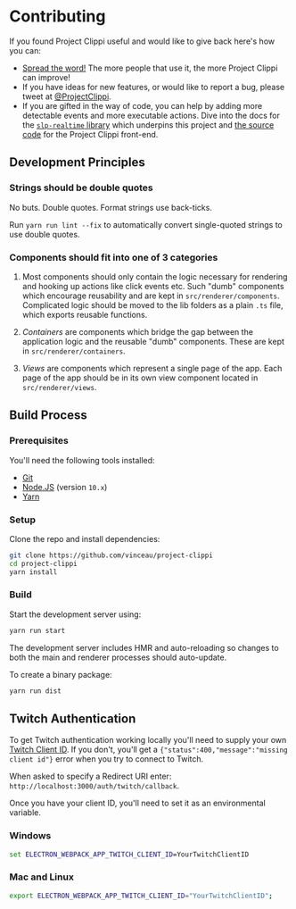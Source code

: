 # Contributing

If you found Project Clippi useful and would like to give back here's how you can:

* [Spread the word!](https://twitter.com/intent/retweet?tweet_id=1215995909915336705) The more people that use it, the more Project Clippi can improve!
* If you have ideas for new features, or would like to report a bug, please tweet at [@ProjectClippi](https://twitter.com/ProjectClippi).
* If you are gifted in the way of code, you can help by adding more detectable events and more executable actions. Dive into the docs for the [`slp-realtime` library](https://github.com/vinceau/slp-realtime) which underpins this project and [the source code](https://github.com/vinceau/project-clippi) for the Project Clippi front-end.


## Development Principles

### Strings should be double quotes

No buts. Double quotes. Format strings use back-ticks.

Run `yarn run lint --fix` to automatically convert single-quoted strings to use double quotes.

### Components should fit into one of 3 categories

1. Most components should only contain the logic necessary for rendering and hooking up actions like click events etc. Such "dumb" components which encourage reusability and are kept in `src/renderer/components`. Complicated logic should be moved to the lib folders as a plain `.ts` file, which exports reusable functions.

2. *Containers* are components which bridge the gap between the application logic and the reusable "dumb" components. These are kept in `src/renderer/containers`.

3. *Views* are components which represent a single page of the app. Each page of the app should be in its own view component located in `src/renderer/views`.


## Build Process

### Prerequisites

You'll need the following tools installed:

* [Git](https://git-scm.com/)
* [Node.JS](https://nodejs.org/en/) (version `10.x`)
* [Yarn](https://yarnpkg.com/en/docs/install)

### Setup

Clone the repo and install dependencies:

```bash
git clone https://github.com/vinceau/project-clippi
cd project-clippi
yarn install
```

### Build

Start the development server using:

```bash
yarn run start
```

The development server includes HMR and auto-reloading so changes to both the main and renderer processes should auto-update.

To create a binary package:

```bash
yarn run dist
```

## Twitch Authentication

To get Twitch authentication working locally you'll need to supply your own [Twitch Client ID](https://dev.twitch.tv/docs/authentication). If you don't, you'll get a `{"status":400,"message":"missing client id"}` error when you try to connect to Twitch.

When asked to specify a Redirect URI enter: `http://localhost:3000/auth/twitch/callback`.

Once you have your client ID, you'll need to set it as an environmental variable.

### Windows

```cmd
set ELECTRON_WEBPACK_APP_TWITCH_CLIENT_ID=YourTwitchClientID
```

### Mac and Linux

```bash
export ELECTRON_WEBPACK_APP_TWITCH_CLIENT_ID="YourTwitchClientID";
```

